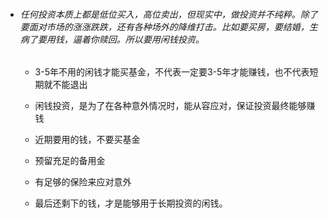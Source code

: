 - ###### 任何投资本质上都是低位买入，高位卖出，但现实中，做投资并不纯粹。除了要面对市场的涨涨跌跌，还有各种场外的降维打击。比如要买房，要结婚，生病了要用钱，逼着你赎回。所以要用闲钱投资。

  - 3-5年不用的闲钱才能买基金，不代表一定要3-5年才能赚钱，也不代表短期就不能退出

  - 闲钱投资，是为了在各种意外情况时，能从容应对，保证投资最终能够赚钱

  - 近期要用的钱，不要买基金

  - 预留充足的备用金

  -  有足够的保险来应对意外

  - 最后还剩下的钱，才是能够用于长期投资的闲钱。